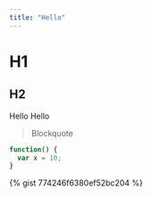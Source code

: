 ```yaml
---
title: "Hello"
---
```


# H1

## H2

Hello Hello

> Blockquote

```js
function() {
  var x = 10;
}
```

{% gist 774246f6380ef52bc204 %}
